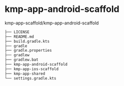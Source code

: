 # kmp-app-android-scaffold

kmp-app-scaffold/kmp-app-android-scaffold

```txt
├── LICENSE
├── README.md
├── build.gradle.kts
├── gradle
├── gradle.properties
├── gradlew
├── gradlew.bat
├── kmp-app-android-scaffold
├── kmp-app-ios-scaffold
├── kmp-app-shared
└── settings.gradle.kts
```
